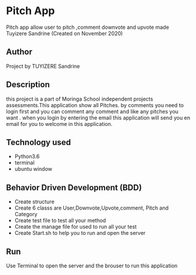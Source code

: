 # Pitch App 
Pitch app allow user to pitch ,comment downvote and upvote  made Tuyizere Sandrine (Created on  November 2020)

## Author
Project by TUYIZERE Sandrine

## Description

 this project is a part of Moringa School independent projects assessments.This application show all Pitches. by comments you need to login first and you can comment any comment and like any pitches you want . when you login by entering the email this application will send you en email for you to welcome in this application.


 ## Technology used
* Python3.6
* terminal
* ubuntu window


## Behavior Driven Development (BDD)

* Create structure 
* Create 6 classs are User,Downvote,Upvote,comment, Pitch and Category
* Create test file to test all your method
* Create the manage file for used to run all your test
* Create Start.sh to help you to run and open the server


## Run
Use Terminal to open the server and the brouser to run this application